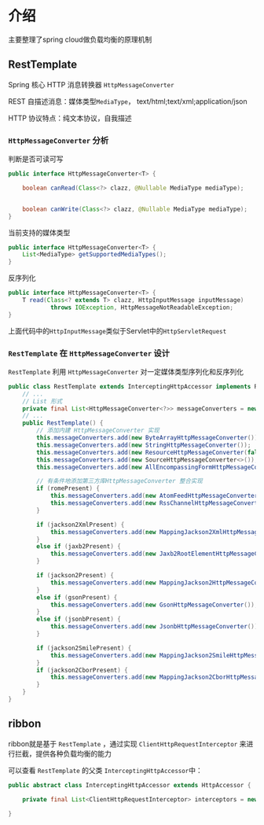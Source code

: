 # 介绍
主要整理了spring cloud做负载均衡的原理机制

## RestTemplate
Spring 核心 HTTP 消息转换器 `HttpMessageConverter`

REST 自描述消息：媒体类型`MediaType`， text/html;text/xml;application/json

HTTP 协议特点：纯文本协议，自我描述

### `HttpMessageConverter` 分析
判断是否可读可写
```java
public interface HttpMessageConverter<T> {

    boolean canRead(Class<?> clazz, @Nullable MediaType mediaType);


    boolean canWrite(Class<?> clazz, @Nullable MediaType mediaType);
}
```

当前支持的媒体类型
```java
public interface HttpMessageConverter<T> {  
    List<MediaType> getSupportedMediaTypes();
}
```

反序列化
```java
public interface HttpMessageConverter<T> {  
    T read(Class<? extends T> clazz, HttpInputMessage inputMessage)
            throws IOException, HttpMessageNotReadableException;
}
```
上面代码中的`HttpInputMessage`类似于Servlet中的`HttpServletRequest`

### `RestTemplate` 在 `HttpMessageConverter` 设计
`RestTemplate` 利用 `HttpMessageConverter` 对一定媒体类型序列化和反序列化

```java
public class RestTemplate extends InterceptingHttpAccessor implements RestOperations {
    // ...
    // List 形式
    private final List<HttpMessageConverter<?>> messageConverters = new ArrayList<>();
    // ...
    public RestTemplate() {
        // 添加内建 HttpMessageConverter 实现
        this.messageConverters.add(new ByteArrayHttpMessageConverter());
        this.messageConverters.add(new StringHttpMessageConverter());
        this.messageConverters.add(new ResourceHttpMessageConverter(false));
        this.messageConverters.add(new SourceHttpMessageConverter<>());
        this.messageConverters.add(new AllEncompassingFormHttpMessageConverter());

        // 有条件地添加第三方库HttpMessageConverter 整合实现
        if (romePresent) {
            this.messageConverters.add(new AtomFeedHttpMessageConverter());
            this.messageConverters.add(new RssChannelHttpMessageConverter());
        }

        if (jackson2XmlPresent) {
            this.messageConverters.add(new MappingJackson2XmlHttpMessageConverter());
        }
        else if (jaxb2Present) {
            this.messageConverters.add(new Jaxb2RootElementHttpMessageConverter());
        }

        if (jackson2Present) {
            this.messageConverters.add(new MappingJackson2HttpMessageConverter());
        }
        else if (gsonPresent) {
            this.messageConverters.add(new GsonHttpMessageConverter());
        }
        else if (jsonbPresent) {
            this.messageConverters.add(new JsonbHttpMessageConverter());
        }

        if (jackson2SmilePresent) {
            this.messageConverters.add(new MappingJackson2SmileHttpMessageConverter());
        }
        if (jackson2CborPresent) {
            this.messageConverters.add(new MappingJackson2CborHttpMessageConverter());
        }
    }
}
```

## ribbon
ribbon就是基于 `RestTemplate` ，通过实现 `ClientHttpRequestInterceptor` 来进行拦截，提供各种负载均衡的能力

可以查看 `RestTemplate` 的父类 `InterceptingHttpAccessor`中：
```java
public abstract class InterceptingHttpAccessor extends HttpAccessor {

	private final List<ClientHttpRequestInterceptor> interceptors = new ArrayList<>();
	
}
```